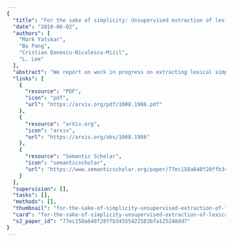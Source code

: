 ```yaml
---
{
  "title": "For the sake of simplicity: Unsupervised extraction of lexical simplifications from Wikipedia",
  "date": "2010-06-02",
  "authors": [
    "Mark Yatskar",
    "Bo Pang",
    "Cristian Danescu-Niculescu-Mizil",
    "L. Lee"
  ],
  "abstract": "We report on work in progress on extracting lexical simplifications (e.g., \"collaborate\" → \"work together\"), focusing on utilizing edit histories in Simple English Wikipedia for this task. We consider two main approaches: (1) deriving simplification probabilities via an edit model that accounts for a mixture of different operations, and (2) using metadata to focus on edits that are more likely to be simplification operations. We find our methods to outperform a reasonable baseline and yield many high-quality lexical simplifications not included in an independently-created manually prepared list.",
  "links": [
    {
      "resource": "PDF",
      "icon": "pdf",
      "url": "https://arxiv.org/pdf/1008.1986.pdf"
    },
    {
      "resource": "arXiv.org",
      "icon": "arxiv",
      "url": "https://arxiv.org/abs/1008.1986"
    },
    {
      "resource": "Semantic Scholar",
      "icon": "semanticscholar",
      "url": "https://www.semanticscholar.org/paper/77ec158a648f28ffb34555422583bfa125240dd7"
    }
  ],
  "supervision": [],
  "tasks": [],
  "methods": [],
  "thumbnail": "for-the-sake-of-simplicity-unsupervised-extraction-of-lexical-simplifications-from-wikipedia-thumb.jpg",
  "card": "for-the-sake-of-simplicity-unsupervised-extraction-of-lexical-simplifications-from-wikipedia-card.jpg",
  "s2_paper_id": "77ec158a648f28ffb34555422583bfa125240dd7"
}
---
```


